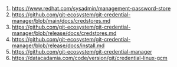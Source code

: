 1) https://www.redhat.com/sysadmin/management-password-store
2) https://github.com/git-ecosystem/git-credential-manager/blob/main/docs/credstores.md
3) https://github.com/git-ecosystem/git-credential-manager/blob/release/docs/credstores.md
4) https://github.com/git-ecosystem/git-credential-manager/blob/release/docs/install.md
5) https://github.com/git-ecosystem/git-credential-manager
6) https://datacadamia.com/code/version/git/credential-linux-gcm
